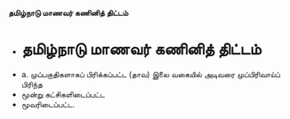 **தமிழ்நாடு மாணவர் கணினித் திட்டம்**
- # தமிழ்நாடு மாணவர் கணினித் திட்டம்
- a. முப்பகுதிகளாகப் பிரிக்கப்பட்ட (தாவ) இலை வகையில் அடிவரை முப்பிரிவாய்ப் பிரிந்த
- மூன்று கட்சிகளிடைப்பட்ட
- மூவரிடைப்பட்ட.

